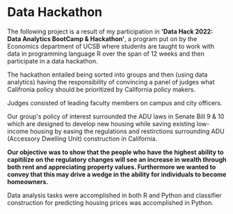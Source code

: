 # Data Hackathon

The following project is a result of my participation in __'Data Hack 2022: Data
Analytics BootCamp & Hackathon'__, a program put on by the Economics department of UCSB where students are taught to work with data in programming language R over the span of 12 weeks and then participate in a data hackathon. 

The hackathon entailed being sorted into groups and then (using data analytics) having the responsibility of convincing a panel of judges what Califronia policy should be prioritized by California policy makers. 

Judges consisted of leading faculty members on campus and city officers. 

Our group's policy of interest surrounded the ADU laws in Senate Bill 9 & 10 which are designed to develop new housing while saving existing low-income housing by easing the regulations and restirctions surrounding ADU (Accessory Dwelling Unit) construction in California. 

__Our objective was to show that the people who have the highest ability to capitilize on the regulatory changes will see an increase in wealth through both rent and appreciating property values. Furthermore we wanted to convey that this may drive a wedge in the ability for individuals to become homeowners.__

Data analysis tasks were accomplished in both R and Python and classifier construction for predicting housing prices was accomplished in Python. 






